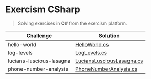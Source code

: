 # Exercism CSharp

> Solving exercises in **C#** from the exercism platform.

| Challenge                | Solution                                                                        |
| ------------------------ | ------------------------------------------------------------------------------- |
| hello-world              | [HelloWorld.cs](hello-world/HelloWorld.cs)                                      |
| log-levels               | [LogLevels.cs](log-levels/LogLevels.cs)                                         |
| lucians-luscious-lasagna | [LuciansLusciousLasagna.cs](lucians-luscious-lasagna/LuciansLusciousLasagna.cs) |
| phone-number-analysis    | [PhoneNumberAnalysis.cs](phone-number-analysis/PhoneNumberAnalysis.cs)          |
